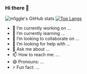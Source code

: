 ### Hi there 👋
![m1ggle's GitHub stats](https://github-readme-stats.vercel.app/api?username=m1ggle&show_icons=true&theme=dracula&count_private=true)
[![Top Langs](https://github-readme-stats.vercel.app/api/top-langs/?username=m1ggle&hide_progress=true)](https://github.com/m1ggle/github-readme-stats)
- 🔭 I’m currently working on ...
- 🌱 I’m currently learning ...
- 👯 I’m looking to collaborate on ...
- 🤔 I’m looking for help with ...
- 💬 Ask me about ...
- 📫 How to reach me: ...
- 😄 Pronouns: ...
- ⚡ Fun fact: ...

